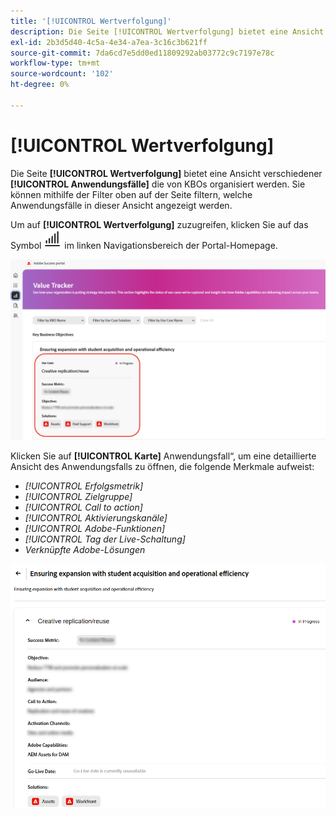 ```yaml
---
title: '[!UICONTROL Wertverfolgung]'
description: Die Seite [!UICONTROL Wertverfolgung] bietet eine Ansicht Ihrer [!UICONTROL Anwendungsfälle] organisiert nach KBOs.
exl-id: 2b3d5d40-4c5a-4e34-a7ea-3c16c3b621ff
source-git-commit: 7da6cd7e5dd0ed11809292ab03772c9c7197e78c
workflow-type: tm+mt
source-wordcount: '102'
ht-degree: 0%

---
```


# [!UICONTROL Wertverfolgung]

Die Seite **[!UICONTROL Wertverfolgung]** bietet eine Ansicht verschiedener **[!UICONTROL Anwendungsfälle]** die von KBOs organisiert werden. Sie können mithilfe der Filter oben auf der Seite filtern, welche Anwendungsfälle in dieser Ansicht angezeigt werden.

Um auf **[!UICONTROL Wertverfolgung]** zuzugreifen, klicken Sie auf das Symbol ![Wertverfolgung-Symbol](/help/adobe-success-portal/assets/value-tracker-icon.png) im linken Navigationsbereich der Portal-Homepage.

![value-tracker-landing-page](/help/adobe-success-portal/assets/value-tracker-landing-page.png)

Klicken Sie auf **[!UICONTROL Karte]** Anwendungsfall“, um eine detaillierte Ansicht des Anwendungsfalls zu öffnen, die folgende Merkmale aufweist:

* *[!UICONTROL Erfolgsmetrik]*
* *[!UICONTROL Zielgruppe]*
* *[!UICONTROL Call to action]*
* *[!UICONTROL Aktivierungskanäle]*
* *[!UICONTROL Adobe-Funktionen]*
* *[!UICONTROL Tag der Live-Schaltung]*
* *Verknüpfte Adobe-Lösungen*

![value-tracker-use-case-example](/help/adobe-success-portal/assets/value-tracker-use-case-example.png)

